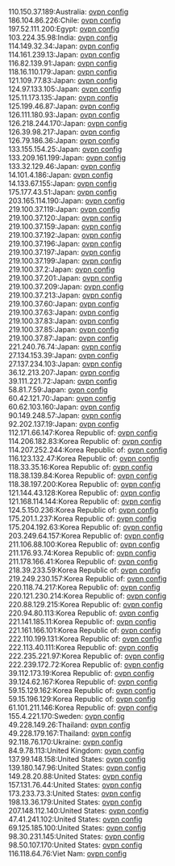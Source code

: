 110.150.37.189:Australia: [ovpn config](vpn/110_150_37_189.ovpn)  
186.104.86.226:Chile: [ovpn config](vpn/186_104_86_226.ovpn)  
197.52.111.200:Egypt: [ovpn config](vpn/197_52_111_200.ovpn)  
103.224.35.98:India: [ovpn config](vpn/103_224_35_98.ovpn)  
114.149.32.34:Japan: [ovpn config](vpn/114_149_32_34.ovpn)  
114.161.239.13:Japan: [ovpn config](vpn/114_161_239_13.ovpn)  
116.82.139.91:Japan: [ovpn config](vpn/116_82_139_91.ovpn)  
118.16.110.179:Japan: [ovpn config](vpn/118_16_110_179.ovpn)  
121.109.77.83:Japan: [ovpn config](vpn/121_109_77_83.ovpn)  
124.97.133.105:Japan: [ovpn config](vpn/124_97_133_105.ovpn)  
125.11.173.135:Japan: [ovpn config](vpn/125_11_173_135.ovpn)  
125.199.46.87:Japan: [ovpn config](vpn/125_199_46_87.ovpn)  
126.111.180.93:Japan: [ovpn config](vpn/126_111_180_93.ovpn)  
126.218.244.170:Japan: [ovpn config](vpn/126_218_244_170.ovpn)  
126.39.98.217:Japan: [ovpn config](vpn/126_39_98_217.ovpn)  
126.79.186.36:Japan: [ovpn config](vpn/126_79_186_36.ovpn)  
133.155.154.25:Japan: [ovpn config](vpn/133_155_154_25.ovpn)  
133.209.161.199:Japan: [ovpn config](vpn/133_209_161_199.ovpn)  
133.32.129.46:Japan: [ovpn config](vpn/133_32_129_46.ovpn)  
14.101.4.186:Japan: [ovpn config](vpn/14_101_4_186.ovpn)  
14.133.67.155:Japan: [ovpn config](vpn/14_133_67_155.ovpn)  
175.177.43.51:Japan: [ovpn config](vpn/175_177_43_51.ovpn)  
203.165.114.190:Japan: [ovpn config](vpn/203_165_114_190.ovpn)  
219.100.37.119:Japan: [ovpn config](vpn/219_100_37_119.ovpn)  
219.100.37.120:Japan: [ovpn config](vpn/219_100_37_120.ovpn)  
219.100.37.159:Japan: [ovpn config](vpn/219_100_37_159.ovpn)  
219.100.37.192:Japan: [ovpn config](vpn/219_100_37_192.ovpn)  
219.100.37.196:Japan: [ovpn config](vpn/219_100_37_196.ovpn)  
219.100.37.197:Japan: [ovpn config](vpn/219_100_37_197.ovpn)  
219.100.37.199:Japan: [ovpn config](vpn/219_100_37_199.ovpn)  
219.100.37.2:Japan: [ovpn config](vpn/219_100_37_2.ovpn)  
219.100.37.201:Japan: [ovpn config](vpn/219_100_37_201.ovpn)  
219.100.37.209:Japan: [ovpn config](vpn/219_100_37_209.ovpn)  
219.100.37.213:Japan: [ovpn config](vpn/219_100_37_213.ovpn)  
219.100.37.60:Japan: [ovpn config](vpn/219_100_37_60.ovpn)  
219.100.37.63:Japan: [ovpn config](vpn/219_100_37_63.ovpn)  
219.100.37.83:Japan: [ovpn config](vpn/219_100_37_83.ovpn)  
219.100.37.85:Japan: [ovpn config](vpn/219_100_37_85.ovpn)  
219.100.37.87:Japan: [ovpn config](vpn/219_100_37_87.ovpn)  
221.240.76.74:Japan: [ovpn config](vpn/221_240_76_74.ovpn)  
27.134.153.39:Japan: [ovpn config](vpn/27_134_153_39.ovpn)  
27.137.234.103:Japan: [ovpn config](vpn/27_137_234_103.ovpn)  
36.12.213.207:Japan: [ovpn config](vpn/36_12_213_207.ovpn)  
39.111.221.72:Japan: [ovpn config](vpn/39_111_221_72.ovpn)  
58.81.7.59:Japan: [ovpn config](vpn/58_81_7_59.ovpn)  
60.42.121.70:Japan: [ovpn config](vpn/60_42_121_70.ovpn)  
60.62.103.160:Japan: [ovpn config](vpn/60_62_103_160.ovpn)  
90.149.248.57:Japan: [ovpn config](vpn/90_149_248_57.ovpn)  
92.202.137.19:Japan: [ovpn config](vpn/92_202_137_19.ovpn)  
112.171.66.147:Korea Republic of: [ovpn config](vpn/112_171_66_147.ovpn)  
114.206.182.83:Korea Republic of: [ovpn config](vpn/114_206_182_83.ovpn)  
114.207.252.244:Korea Republic of: [ovpn config](vpn/114_207_252_244.ovpn)  
116.123.132.47:Korea Republic of: [ovpn config](vpn/116_123_132_47.ovpn)  
118.33.35.16:Korea Republic of: [ovpn config](vpn/118_33_35_16.ovpn)  
118.38.139.84:Korea Republic of: [ovpn config](vpn/118_38_139_84.ovpn)  
118.38.197.200:Korea Republic of: [ovpn config](vpn/118_38_197_200.ovpn)  
121.144.43.128:Korea Republic of: [ovpn config](vpn/121_144_43_128.ovpn)  
121.168.114.144:Korea Republic of: [ovpn config](vpn/121_168_114_144.ovpn)  
124.5.150.236:Korea Republic of: [ovpn config](vpn/124_5_150_236.ovpn)  
175.201.1.237:Korea Republic of: [ovpn config](vpn/175_201_1_237.ovpn)  
175.204.192.63:Korea Republic of: [ovpn config](vpn/175_204_192_63.ovpn)  
203.249.64.157:Korea Republic of: [ovpn config](vpn/203_249_64_157.ovpn)  
211.106.88.100:Korea Republic of: [ovpn config](vpn/211_106_88_100.ovpn)  
211.176.93.74:Korea Republic of: [ovpn config](vpn/211_176_93_74.ovpn)  
211.178.166.41:Korea Republic of: [ovpn config](vpn/211_178_166_41.ovpn)  
218.39.233.59:Korea Republic of: [ovpn config](vpn/218_39_233_59.ovpn)  
219.249.230.157:Korea Republic of: [ovpn config](vpn/219_249_230_157.ovpn)  
220.118.74.217:Korea Republic of: [ovpn config](vpn/220_118_74_217.ovpn)  
220.121.230.214:Korea Republic of: [ovpn config](vpn/220_121_230_214.ovpn)  
220.88.129.215:Korea Republic of: [ovpn config](vpn/220_88_129_215.ovpn)  
220.94.80.113:Korea Republic of: [ovpn config](vpn/220_94_80_113.ovpn)  
221.141.185.11:Korea Republic of: [ovpn config](vpn/221_141_185_11.ovpn)  
221.161.166.101:Korea Republic of: [ovpn config](vpn/221_161_166_101.ovpn)  
222.110.199.131:Korea Republic of: [ovpn config](vpn/222_110_199_131.ovpn)  
222.113.40.111:Korea Republic of: [ovpn config](vpn/222_113_40_111.ovpn)  
222.235.221.97:Korea Republic of: [ovpn config](vpn/222_235_221_97.ovpn)  
222.239.172.72:Korea Republic of: [ovpn config](vpn/222_239_172_72.ovpn)  
39.112.173.19:Korea Republic of: [ovpn config](vpn/39_112_173_19.ovpn)  
39.124.62.167:Korea Republic of: [ovpn config](vpn/39_124_62_167.ovpn)  
59.15.129.162:Korea Republic of: [ovpn config](vpn/59_15_129_162.ovpn)  
59.15.196.129:Korea Republic of: [ovpn config](vpn/59_15_196_129.ovpn)  
61.101.211.146:Korea Republic of: [ovpn config](vpn/61_101_211_146.ovpn)  
155.4.221.170:Sweden: [ovpn config](vpn/155_4_221_170.ovpn)  
49.228.149.26:Thailand: [ovpn config](vpn/49_228_149_26.ovpn)  
49.228.179.167:Thailand: [ovpn config](vpn/49_228_179_167.ovpn)  
92.118.76.170:Ukraine: [ovpn config](vpn/92_118_76_170.ovpn)  
84.9.78.113:United Kingdom: [ovpn config](vpn/84_9_78_113.ovpn)  
137.99.148.158:United States: [ovpn config](vpn/137_99_148_158.ovpn)  
139.180.147.96:United States: [ovpn config](vpn/139_180_147_96.ovpn)  
149.28.20.88:United States: [ovpn config](vpn/149_28_20_88.ovpn)  
157.131.76.44:United States: [ovpn config](vpn/157_131_76_44.ovpn)  
173.233.73.3:United States: [ovpn config](vpn/173_233_73_3.ovpn)  
198.13.36.179:United States: [ovpn config](vpn/198_13_36_179.ovpn)  
207.148.112.140:United States: [ovpn config](vpn/207_148_112_140.ovpn)  
47.41.241.102:United States: [ovpn config](vpn/47_41_241_102.ovpn)  
69.125.185.100:United States: [ovpn config](vpn/69_125_185_100.ovpn)  
98.30.231.145:United States: [ovpn config](vpn/98_30_231_145.ovpn)  
98.50.107.170:United States: [ovpn config](vpn/98_50_107_170.ovpn)  
116.118.64.76:Viet Nam: [ovpn config](vpn/116_118_64_76.ovpn)  
